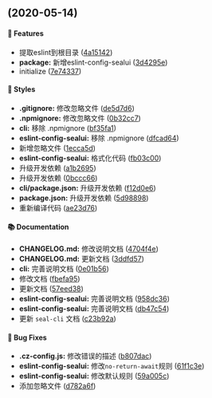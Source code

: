 <a name=""></a>
##  (2020-05-14)


#### 🚀 Features

* 提取eslint到根目录   ([4a15142](https://github.com/SealUI/seal-cli/commit/4a15142323a4522cee132d197cd64e11ef899866))
* **package:** 新增eslint-config-sealui   ([3d4295e](https://github.com/SealUI/seal-cli/commit/3d4295e7d7e3042670774253171716295071ac2b))
* initialize   ([7e74337](https://github.com/SealUI/seal-cli/commit/7e74337c56184bd24d7f619b7c2691fe224ed30a))


#### 🎨 Styles

* **.gitignore:** 修改忽略文件   ([de5d7d6](https://github.com/SealUI/seal-cli/commit/de5d7d6aafcf70510217878f7792ce8e436a9cc4))
* **.npmignore:** 修改忽略文件   ([0b32cc7](https://github.com/SealUI/seal-cli/commit/0b32cc76d98a224f03a694f97eafce540d58b8e8))
* **cli:** 移除 .npmignore   ([bf35fa1](https://github.com/SealUI/seal-cli/commit/bf35fa14c572d451700be0ff017985de7413257d))
* **eslint-config-sealui:** 移除 .npmignore   ([dfcad64](https://github.com/SealUI/seal-cli/commit/dfcad6453a1234a8121824aba1a9aae00e4d8960))
* 新增忽略文件   ([1ecca5d](https://github.com/SealUI/seal-cli/commit/1ecca5dae59d166741fb056c6f95761f8cfbb935))
* **eslint-config-sealui:** 格式化代码   ([fb03c00](https://github.com/SealUI/seal-cli/commit/fb03c00fc77f57ba9250a10144d9af1c47b91879))
* 升级开发依赖   ([a1b2695](https://github.com/SealUI/seal-cli/commit/a1b2695262b9d31465958e756f7132b964ffae9d))
* 升级开发依赖   ([0bccc66](https://github.com/SealUI/seal-cli/commit/0bccc66b8d2ba85e6b86041a8f82c97eaaaeab05))
* **cli/package.json:** 升级开发依赖   ([f12d0e6](https://github.com/SealUI/seal-cli/commit/f12d0e6fd51c9cedc9b6a52418cee2e03791d930))
* **package.json:** 升级开发依赖   ([5d98898](https://github.com/SealUI/seal-cli/commit/5d98898fbbfb31bf479ac5f0f98a8b329d12983f))
* 重新编译代码   ([ae23d76](https://github.com/SealUI/seal-cli/commit/ae23d762da84599e40ae48aae952e39712e42473))


#### 📚 Documentation

* **CHANGELOG.md:** 修改说明文档   ([4704f4e](https://github.com/SealUI/seal-cli/commit/4704f4e6c28f7c00e9e66fe7b96ba3cfda6c9ef1))
* **CHANGELOG.md:** 更新文档   ([3ddfd57](https://github.com/SealUI/seal-cli/commit/3ddfd57574a23e0b2d0fd5e88e6525ba457ac652))
* **cli:** 完善说明文档   ([0e01b56](https://github.com/SealUI/seal-cli/commit/0e01b5683b7908d43d17276a12fc6ba9dfd23dec))
* 修改文档   ([fbefa95](https://github.com/SealUI/seal-cli/commit/fbefa950e8bac3b904e9e5bdfa542d2393d501d9))
* 更新文档   ([57eed38](https://github.com/SealUI/seal-cli/commit/57eed38b920271a98b2f4fa1302634573999b498))
* **eslint-config-sealui:** 完善说明文档   ([958dc36](https://github.com/SealUI/seal-cli/commit/958dc36c51309130dda8ecc2aa27ca4075f7901d))
* **eslint-config-sealui:** 完善说明文档   ([db47c54](https://github.com/SealUI/seal-cli/commit/db47c547185fdd2ce3beaed2c17a7f9d3cc368f5))
* 更新 `seal-cli` 文档   ([c23b92a](https://github.com/SealUI/seal-cli/commit/c23b92a278c4358984172c1474b5338296963000))


#### 🐛 Bug Fixes

* **.cz-config.js:** 修改错误的描述   ([b807dac](https://github.com/SealUI/seal-cli/commit/b807dacf2e03e189bf07aeb3e3c0f7cbac54a171))
* **eslint-config-sealui:** 修改`no-return-await`规则   ([61f1c3e](https://github.com/SealUI/seal-cli/commit/61f1c3e257e47a1aa042923ac2b403e217d56048))
* **eslint-config-sealui:** 修改默认规则   ([59a005c](https://github.com/SealUI/seal-cli/commit/59a005c865eabb51d188e44197eb54f4612c4635))
* 添加忽略文件   ([d782a6f](https://github.com/SealUI/seal-cli/commit/d782a6f8310fb4ceb31aa8a1c8395e9510d91496))


